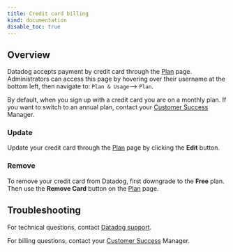 ```yaml
---
title: Credit card billing
kind: documentation
disable_toc: true
---
```


## Overview

Datadog accepts payment by credit card through the [Plan][1] page. Administrators can access this page by hovering over their username at the bottom left, then navigate to: `Plan & Usage`--> `Plan`.

By default, when you sign up with a credit card you are on a monthly plan. If you want to switch to an annual plan, contact your [Customer Success][2] Manager.

### Update

Update your credit card through the [Plan][1] page by clicking the **Edit** button.

### Remove

To remove your credit card from Datadog, first downgrade to the **Free** plan. Then use the **Remove Card** button on the [Plan][1] page.

## Troubleshooting
For technical questions, contact [Datadog support][3].

For billing questions, contact your [Customer Success][2] Manager.

[1]: https://app.datadoghq.com/account/billing
[2]: mailto:success@datadoghq.com
[3]: /help
